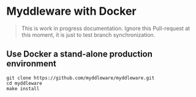 # Myddleware with Docker

> This is work in progress documentation. Ignore this Pull-request at this moment, it is just to test branch synchronization.

## Use Docker a stand-alone production environment

```shell
git clone https://github.com/myddleware/myddleware.git
cd myddleware
make install
```

